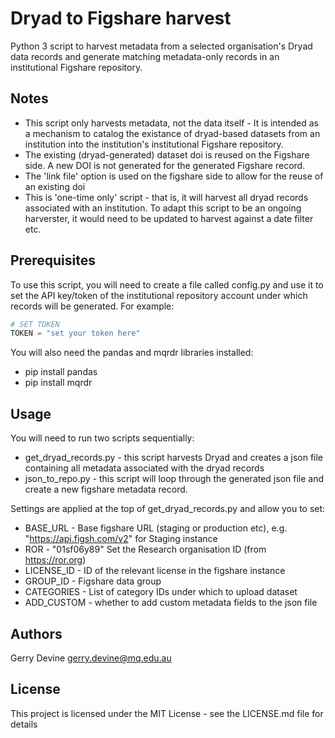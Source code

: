 # Dryad to Figshare harvest

Python 3 script to harvest metadata from a selected organisation's Dryad data records and generate matching metadata-only records in an institutional Figshare repository.

## Notes

- This script only harvests metadata, not the data itself - It is intended as a mechanism to catalog the existance of dryad-based datasets from an institution into the institution's institutional Figshare repository.
- The existing (dryad-generated) dataset doi is reused on the Figshare side. A new DOI is not generated for the generated Figshare record.
- The 'link file' option is used on the figshare side to allow for the reuse of an existing doi
- This is 'one-time only' script - that is, it will harvest all dryad records associated with an institution. To adapt this script to be an ongoing harverster, it would need to be updated to harvest against a date filter etc.

## Prerequisites

To use this script, you will need to create a file called config.py and use it to set the API key/token of the institutional repository
account under which records will be generated. For example:

```python
# SET TOKEN
TOKEN = "set your token here"
```

You will also need the pandas and mqrdr libraries installed:

- pip install pandas
- pip install mqrdr

## Usage

You will need to run two scripts sequentially:

- get_dryad_records.py - this script harvests Dryad and creates a json file containing all metadata associated with the dryad records
- json_to_repo.py - this script will loop through the generated json file and create a new figshare metadata record.

Settings are applied at the top of get_dryad_records.py and allow you to set:

- BASE_URL - Base figshare URL (staging or production etc), e.g. "https://api.figsh.com/v2" for Staging instance
- ROR - "01sf06y89" Set the Research organisation ID (from https://ror.org)
- LICENSE_ID - ID of the relevant license in the figshare instance
- GROUP_ID - Figshare data group
- CATEGORIES - List of category IDs under which to upload dataset
- ADD_CUSTOM - whether to add custom metadata fields to the json file

## Authors

Gerry Devine
[gerry.devine@mq.edu.au](mailto:gerry.devine@mq.edu.au)

## License

This project is licensed under the MIT License - see the LICENSE.md file for details
